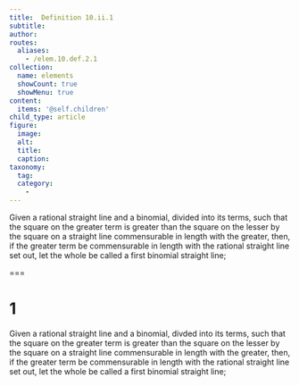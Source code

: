 ```yaml
---
title:  Definition 10.ii.1
subtitle: 
author:
routes:
  aliases:
    - /elem.10.def.2.1
collection:
  name: elements
  showCount: true
  showMenu: true
content:
  items: '@self.children'
child_type: article
figure:
  image:
  alt:
  title:
  caption:
taxonomy:
  tag:
  category:
    - 
---
```


<p>Given a rational straight line and a binomial, divided into its terms, such that the square on the greater term is greater than the square on the lesser by the square on a straight line commensurable in length with the greater, then, if the greater term be commensurable in length with the rational straight line set out, let the whole be called <hi rend="bold">a first binomial</hi> straight line;</p>

===

<h1>1</h1>
<p>Given a rational straight line and a binomial, divded into its terms, such that the square on the greater term is greater than the square on the lesser by the square on a straight line commensurable in length with the greater, then, if the greater term be commensurable in length with the rational straight line set out, let the whole be called <span class="bold">a first binomial</span> straight line;</p>
